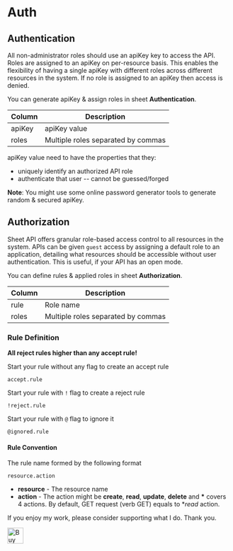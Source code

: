 # Auth

## Authentication

All non-administrator roles should use an apiKey key to access the API. Roles are assigned to an apiKey on per-resource basis. This enables the flexibility of having a single apiKey with different roles across different resources in the system. If no role is assigned to an apiKey then access is denied. 

You can generate apiKey & assign roles in sheet **Authentication**.

| Column  | Description                             |
| --------|-----------------------------------------|
| apiKey  | apiKey value                            |
| roles   | Multiple roles separated by commas      |

apiKey value need to have the properties that they:
- uniquely identify an authorized API role
- authenticate that user -- cannot be guessed/forged

**Note**: You might use some online password generator tools to generate random & secured apiKey.

## Authorization

Sheet API offers granular role-based access control to all resources in the system. APIs can be given `guest` access by assigning a default role to an application, detailing what resources should be accessible without user authentication. This is useful, if your API has an open mode.

You can define rules & applied roles in sheet **Authorization**.

| Column  | Description                             |
| --------|-----------------------------------------|
| rule    | Role name                               |
| roles   | Multiple roles separated by commas      |

### Rule Definition

__All reject rules higher than any accept rule!__

Start your rule without any flag to create an accept rule

```
accept.rule
```

Start your rule with `!` flag to create a reject rule

```
!reject.rule
```

Start your rule with `@` flag to ignore it

```
@ignored.rule
```
#### Rule Convention

The rule name formed by the following format

```
resource.action
```

- **resource** - The resource name
- **action** - The action might be **create**, **read**, **update**, **delete** and __*__ covers 4 actions. By default, GET request (verb GET) equals to   **read* action.

If you enjoy my work, please consider supporting what I do. Thank you.

<a href='https://ko-fi.com/siquylee' target='_blank'><img height='36' style='border:0px;height:36px;' src='https://az743702.vo.msecnd.net/cdn/kofi2.png?v=0' border='0' alt='Buy Me a Coffee at ko-fi.com' /></a>